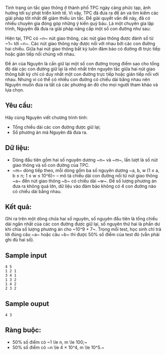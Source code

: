 Tình trạng ùn tắc giao thông ở thành phố TPC ngày càng phức tạp, ảnh hưởng tới sự phát triển kinh tế. Vì vậy, TPC đã đưa ra đề án và tìm kiếm các giải pháp tốt nhất để giảm thiểu ùn tắc. Để giải quyết vấn đề này, đã có nhiều chuyên gia đóng góp những ý kiến quý báu. Là một chuyên gia lập trình, Nguyên đã đưa ra giải pháp nâng cấp một số con đường như sau:

Hiện tại, TPC có ~n~ nút giao thông, các nút giao thông được đánh số từ ~1~ tới ~n~. Các nút giao thông này được nối với nhau bởi các con đường hai chiều. Giữa hai nút giao thông bất kỳ luôn đảm bảo có đường đi trực tiếp hoặc gián tiếp nối chúng với nhau.

Đề án của Nguyên là cần giữ lại một số con đường trọng điểm sao cho tổng độ dài các con đường giữ lại là nhỏ nhất trên nguyên tắc giữa hai nút giao thông bất kỳ chỉ có duy nhất một con đường trực tiếp hoặc gián tiếp nối với nhau. Nhưng vì có thể có nhiều con đường có chiều dài bằng nhau nên Nguyên muốn đưa ra tất cả các phương án đó cho mọi người tham khảo và lựa chọn.

## Yêu cầu:
Hãy cùng Nguyên viết chương trình tính:
- Tổng chiều dài các con đường được giữ lại;
- Số phương án mà Nguyên đã đưa ra.

## Dữ liệu:

- Dòng đầu tiên gồm hai số nguyên dương ~n~ và ~m~, lần lượt là số nút giao thông và số con đường của TPC.
- ~m~ dòng tiếp theo, mỗi dòng gồm ba số nguyên dương ~a, b, w (1 ≤ a, b ≤ n; 1 ≤ w ≤ 10^6)~ – mô tả chiều dài con đường nối từ nút giao thông ~a~ đến nút giao thông ~b~ có chiều dài ~w~. Để số lượng phương án đưa ra không quá lớn, dữ liệu vào đảm bảo không có 4 con đường nào có chiều dài bằng nhau.

## Kết quả:

Ghi ra trên một dòng chứa hai số nguyên, số nguyên đầu tiên là tổng chiều dài ngắn nhất của các con đường được giữ lại, số nguyên thứ hai là phần dư khi chia số lượng phương án cho ~10^9 + 7~. Trong mỗi test, học sinh chỉ trả lời đúng câu ~a~ hoặc câu ~b~ thì được 50% số điểm của test đó (vẫn phải ghi đủ hai số).

## Sample input
```
4 5
1 2 1
3 4 1
1 3 2
1 4 2
2 3 2
```
## Sample ouput

```
4 3
```

## Ràng buộc:

- 50% số điểm có ~1 \le n, m \le 100;~
- 50% số điểm có ~n \le 4 × 10^4, m \le 10^5.~

